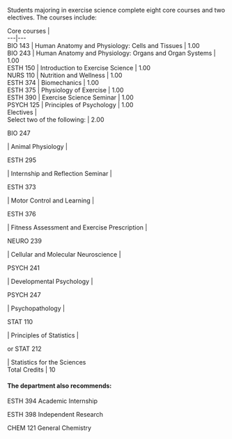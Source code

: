 

Students majoring in exercise science complete eight core courses and two electives. The courses include:

Core courses  |  
---|---  
BIO 143  |  Human Anatomy and Physiology: Cells and Tissues  |  1.00  
BIO 243  |  Human Anatomy and Physiology: Organs and Organ Systems  |  1.00  
ESTH 150  |  Introduction to Exercise Science  |  1.00  
NURS 110  |  Nutrition and Wellness  |  1.00  
ESTH 374  |  Biomechanics  |  1.00  
ESTH 375  |  Physiology of Exercise  |  1.00  
ESTH 390  |  Exercise Science Seminar  |  1.00  
PSYCH 125  |  Principles of Psychology  |  1.00  
Electives  |  
Select two of the following:  |  2.00  
  
BIO 247

|  Animal Physiology  |  
  
ESTH 295

|  Internship and Reflection Seminar  |  
  
ESTH 373

|  Motor Control and Learning  |  
  
ESTH 376

|  Fitness Assessment and Exercise Prescription  |  
  
NEURO 239

|  Cellular and Molecular Neuroscience  |  
  
PSYCH 241

|  Developmental Psychology  |  
  
PSYCH 247

|  Psychopathology  |  
  
STAT 110

|  Principles of Statistics  |  
  
or STAT 212

|  Statistics for the Sciences  
Total Credits  |  10  
  
####  The department also recommends:

ESTH 394 Academic Internship

ESTH 398 Independent Research

CHEM 121 General Chemistry

